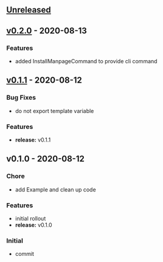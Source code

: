 <a name="unreleased"></a>
## [Unreleased]


<a name="v0.2.0"></a>
## [v0.2.0] - 2020-08-13
### Features
- added InstallManpageCommand to provide cli command


<a name="v0.1.1"></a>
## [v0.1.1] - 2020-08-12
### Bug Fixes
- do not export template variable

### Features
- **release:** v0.1.1


<a name="v0.1.0"></a>
## v0.1.0 - 2020-08-12
### Chore
- add Example and clean up code

### Features
- initial rollout
- **release:** v0.1.0

### Initial
- commit


[Unreleased]: https://github.com/clok/cdocs/compare/v0.2.0...HEAD
[v0.2.0]: https://github.com/clok/cdocs/compare/v0.1.1...v0.2.0
[v0.1.1]: https://github.com/clok/cdocs/compare/v0.1.0...v0.1.1
